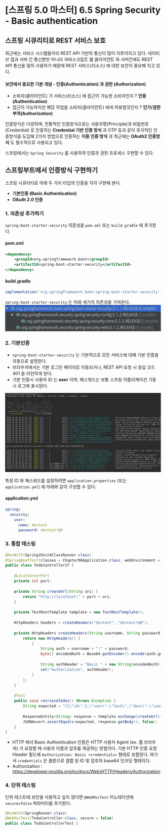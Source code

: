 # [스프링 5.0 마스터] 6.5 Spring Security - Basic authentication


## 스프링 시큐리티로 REST 서비스 보호
최근에는 서비스 시스템들끼리 REST API 기반의 통신이 많이 이루어지고 있다. 네이티브 앱과 서버 간 통신뿐만 아니라 자바스크립트 웹 클라이언트 와 서버간에도 REST API 통신을 많이 사용하기 때문에 REST 서비스(리소스) 에 대한 보안이 중요해 지고 있다. 

#### 보안에서 중요한 기본 개념 - 인증(Authentication) 과 권한 (Authorization)
+ 소비자(클라이언트) 가 서비스(리소스) 에 접근이 가능한 소비자인지 ? **인증(Authentication)**
+ 접근이 가능하지만 해당 작업을 소비자(클라이언트) 에게 허용할것인지 ? **인가/권한부여(Authorization)**

인증방식은 다양하며, 전통적인 인증방식으로는 사용자명(Principle)과 비밀번호(Credential) 로 인증하는 **Credential 기반 인증 방식** 과 OTP 등과 같이 추가적인 인증방식을 도입해 2가지 방법으로 인증하는 **이중 인증 방식** 과 최근에는 **OAuth2 인증방식** 도 필수적으로 사용되고 있다.

스프링에서는 `Spring Security` 를 사용하여 인증과 권한 프로세스 구현할 수 있다. 

## 스프링부트에서 인증방식 구현하기
스프링 시큐리티로 아래 두 가지 타입의 인증을 각각 구현해 본다.
+ **기본인증 (Basic Authentication)**
+ **OAuth 2.0 인증**

### 1. 의존성 추가하기
`spring-boot-starter-security` 의존성을 `pom.xml` 또는 `build.gradle` 에 추가한다. 

#### pom.xml
```xml
<dependency>
    <groupId>org.springframework.boot</groupId>
    <artifactId>spring-boot-starter-security</artifactId>
</dependency>
```
#### build.gradle
```groovy
implementation('org.springframework.boot:spring-boot-starter-security')
```
`spring-boot-starter-security` 는 아래 세가지 의존성을 가져온다.
![dependency](/categories/images/mastering-spring5/page6-5-1.png)

### 2. 기본인증
+ `spring-boot-starter-security` 는 기본적으로 모든 서비스에 대해 기본 인증을 자동으로 설정한다. 
+ 브라우저에서는 기본 로그인 페이지로 이동되거나, REST API 요청 시 응답 코드 401 을 리턴하게 된다. 
+ 기본 인증시 사용자 ID 는 **user** 이며, 패스워드는 보통 스프링 어플리케이션 기동 시 로그에 표시된다.

![defaultpassword](/categories/images/mastering-spring5/page6-5-2.png)

특정 ID 와 패스워드를 설정하려면 `application.properties` (또는 `application.yml`) 에 아래와 같이 구성할 수 있다.

#### application.yml
```yml
spring:
  security:
    user:
      name: devtest
      password: devtest!@#
```

### 3. 통합 테스팅

```java
@RunWith(SpringJUnit4ClassRunner.class)
@SpringBootTest(classes = Chapter06Application.class, webEnvironment = SpringBootTest.WebEnvironment.RANDOM_PORT)
public class TodoControllerIT {

    @LocalServerPort
    private int port;

    private String createUrl(String uri) {
        return "http://localhost:" + port + uri;
    }

    private TestRestTemplate template = new TestRestTemplate();

    HttpHeaders headers = createHeaders("devtest", "devtest!@#");

    private HttpHeaders createHeaders(String username, String password) {
        return new HttpHeaders() {
            {
                String auth = username + ":" + password;
                byte[] encodedAuth = Base64.getEncoder().encode(auth.getBytes(Charset.forName("US-ASCII")));

                String authHeader = "Basic " + new String(encodedAuth);
                set("Authorization", authHeader);
            }
        };
    }

    @Test
    public void retrieveTodos() throws Exception {
        String expected = "[{\"id\":1,\"user\":\"Jack\",\"desc\":\"Learn Spring MVC\",\"targetDate\":\"2018-12-26T14:57:05.021+0000\",\"done\":false},{\"id\":2,\"user\":\"Jack\",\"desc\":\"Learn Struts\",\"targetDate\":\"2018-12-26T14:57:05.021+0000\",\"done\":false}]";

        ResponseEntity<String> response = template.exchange(createUrl("/users/Jack/todos"), HttpMethod.GET, new HttpEntity<String>(null, headers), String.class);
        JSONAssert.assertEquals(expected, response.getBody(), false);
    }
}
```
+ HTTP 에서 Basic Authentication 인증은 HTTP 사용자 Agent (ex. 웹 브라우저) 가 요청할 때 사용자 이름과 암호를 제공하는 방법이다. 기본 HTTP 인증 요청 Header 필드에 `Authorization: Basic <credentials>` 형태로 포함된다. 여기서 `credentials` 은 콜론으로 결합 된 ID 및 암호의 base64 인코딩 형태이다.
+ Authorization : https://developer.mozilla.org/ko/docs/Web/HTTP/Headers/Authorization

### 4. 단위 테스팅
단위 테스트에 보안을 사용하고 싶지 않다면 `@WebMvcTest` 어노테이션에 `secure=false` 파라미터를 추가한다.

```java
@RunWith(SpringRunner.class)
@WebMvcTest(TodoController.class, secure = false)
public class TodoControllerTest {
```


